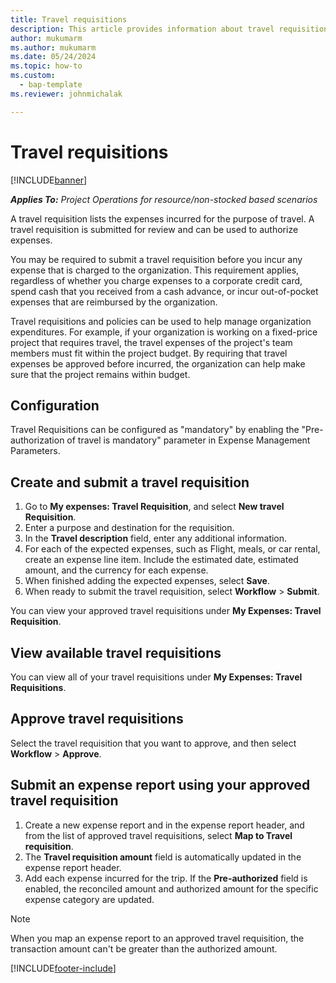 ```yaml
---
title: Travel requisitions
description: This article provides information about travel requisitions.
author: mukumarm
ms.author: mukumarm
ms.date: 05/24/2024
ms.topic: how-to
ms.custom: 
  - bap-template
ms.reviewer: johnmichalak

---
```


# Travel requisitions

[!INCLUDE[banner](../includes/banner.md)]

_**Applies To:** Project Operations for resource/non-stocked based scenarios_

A travel requisition lists the expenses incurred for the purpose of travel. A travel requisition is submitted for review and can be used to authorize expenses.

You may be required to submit a travel requisition before you incur any expense that is charged to the organization. This requirement applies, regardless of whether you charge expenses to a corporate credit card, spend cash that you received from a cash advance, or incur out-of-pocket expenses that are reimbursed by the organization.

Travel requisitions and policies can be used to help manage organization expenditures. For example, if your organization is working on a fixed-price project that requires travel, the travel expenses of the project's team members must fit within the project budget. By requiring that travel expenses be approved before incurred, the organization can help make sure that the project remains within budget.

## Configuration 

Travel Requisitions can be configured as "mandatory" by enabling the "Pre-authorization of travel is mandatory" parameter in Expense Management Parameters. 

## Create and submit a travel requisition

1. Go to **My expenses: Travel Requisition**, and select **New travel Requisition**.
2. Enter a purpose and destination for the requisition.
3. In the  **Travel description** field, enter any additional information. 
4. For each of the expected expenses, such as Flight, meals, or car rental, create an expense line item. Include the estimated date, estimated amount, and the currency for each expense. 
5. When finished adding the expected expenses, select **Save**.
6. When ready to submit the travel requisition, select **Workflow** > **Submit**.

You can view your approved travel requisitions under **My Expenses: Travel Requisition**. 

## View available travel requisitions

You can view all of your travel requisitions under **My Expenses: Travel Requisitions**.

## Approve travel requisitions

Select the travel requisition that you want to approve, and then select **Workflow** > **Approve**.  

## Submit an expense report using your approved travel requisition

1. Create a new expense report and in the expense report header, and from the list of approved travel requisitions, select **Map to Travel requisition**.
2. The **Travel requisition amount** field is automatically updated in the expense report header.
3. Add each expense incurred for the trip. 
If the **Pre-authorized** field is enabled, the reconciled amount and authorized amount for the specific expense category are updated.

> [!NOTE]
> When you map an expense report to an approved travel requisition, the transaction amount can't be greater than the authorized amount. 


[!INCLUDE[footer-include](../includes/footer-banner.md)]
